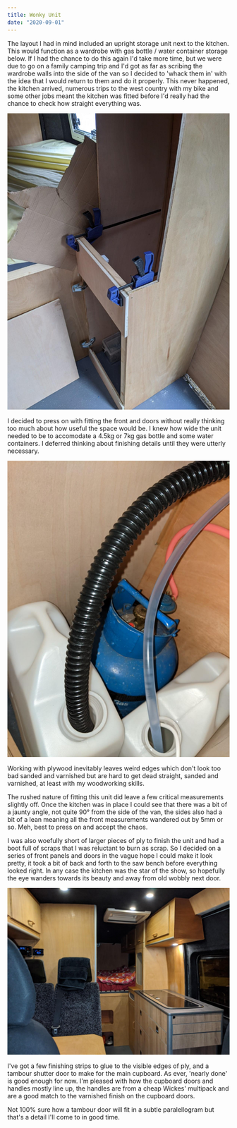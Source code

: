 ```yaml
---
title: Wonky Unit
date: "2020-09-01"
---
```


The layout I had in mind included an upright storage unit next to the kitchen. This would function as a wardrobe with gas bottle / water container storage below.
If I had the chance to do this again I'd take more time, but we were due to go on a family camping trip and I'd got as far as scribing the wardrobe walls into the side of the van so I decided to 'whack them in' with the idea that I would return to them and do it properly. This never happened, the kitchen arrived, numerous trips to the west country with my bike and some other jobs meant the kitchen was fitted before I'd really had the chance to check how straight everything was.

![Wonky wardrobe](wonky-wardrobe.jpg)

I decided to press on with fitting the front and doors without really thinking too much about how useful the space would be. I knew how wide the unit needed to be to accomodate a 4.5kg or 7kg gas bottle and some water containers. I deferred thinking about finishing details until they were utterly necessary.

![Gas bottle and water containers](gas-bottle-and-water-containers.jpg)

Working with plywood inevitably leaves weird edges which don't look too bad sanded and varnished but are hard to get dead straight, sanded and varnished, at least with my woodworking skills.

The rushed nature of fitting this unit did leave a few critical measurements slightly off. Once the kitchen was in place I could see that there was a bit of a jaunty angle, not quite 90&deg; from the side of the van, the sides also had a bit of a lean meaning all the front measurements wandered out by 5mm or so. Meh, best to press on and accept the chaos.

I was also woefully short of larger pieces of ply to finish the unit and had a boot full of scraps that I was reluctant to burn as scrap. So I decided on a series of front panels and doors in the vague hope I could make it look pretty, it took a bit of back and forth to the saw bench before everything looked right. 
In any case the kitchen was the star of the show, so hopefully the eye wanders towards its beauty and away from old wobbly next door.

![Nearly finished wardrobe](nearly-finished-wardrobe.jpg)

I've got a few finishing strips to glue to the visible edges of ply, and a tambour shutter door to make for the main cupboard. As ever, 'nearly done' is good enough for now.
I'm pleased with how the cupboard doors and handles mostly line up, the handles are from a cheap Wickes' multipack and are a good match to the varnished finish on the cupboard doors.

Not 100&percnt; sure how a tambour door will fit in a subtle paralellogram but that's a detail I'll come to in good time.
